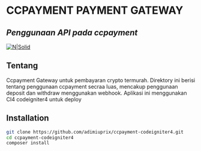 # CCPAYMENT PAYMENT GATEWAY
## _Penggunaan API pada ccpayment_

[![N|Solid](https://codeigniter.com/assets/icons/44521256.png)](https://codeigniter.com/assets/icons/44521256.png)
## Tentang
Ccpayment Gateway untuk pembayaran crypto termurah. Direktory ini berisi tentang penggunaan ccpayment secraa luas, mencakup penggunaan deposit dan withdraw menggunakan  webhook. Aplikasi ini menggunakan CI4 codeigniter4 untuk deploy

## Installation
```sh
git clone https://github.com/adimiuprix/ccpayment-codeigniter4.git
cd ccpayment-codeigniter4
composer install
```